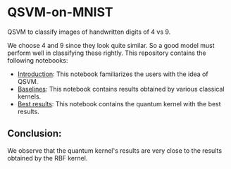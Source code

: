 # QSVM-on-MNIST
QSVM to classify images of handwritten digits of 4 vs 9.

We choose 4 and 9 since they look quite similar. So a good model must perform well in classifying these rightly.
This repository contains the following notebooks:
- [Introduction](https://github.com/Rohan29032001/QSVM-on-MNIST/blob/main/QSVM_Introduction_.ipynb): This notebook familiarizes the users with the idea of QSVM.
- [Baselines](https://github.com/Rohan29032001/QSVM-on-MNIST/blob/main/Classical%20Baselines.ipynb): This notebook contains results obtained by various classical kernels.
- [Best results](https://github.com/Rohan29032001/QSVM-on-MNIST/blob/main/QSVM_zz_fm.ipynb): This notebook contains the quantum kernel with the best results.

## Conclusion:
We observe that the quantum kernel's results are very close to the results obtained by the RBF kernel.
